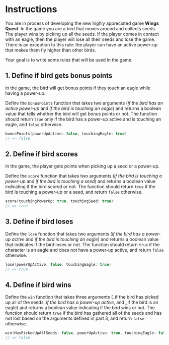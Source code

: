 # Instructions

You are in process of developing the new highly appreciated game **Wings Quest**.
In the game you are a bird that moves around and collects seeds.
The player wins by picking up all the seeds.
If the player comes in contact with an eagle, then the player will lose all their seeds and lose the game.
There is an exception to this rule: the player can have an active power-up that makes them fly higher than other birds.

Your goal is to write some rules that will be used in the game.

## 1. Define if bird gets bonus points

In the game, the bird will get bonus points if they touch an eagle while having a power-up.

Define the `bonusPoints` function that takes two arguments (_if the bird has an active power-up_ and _if the bird is touching an eagle_) and returns a boolean value that tells whether the bird will get bonus points or not.
The function should return `true` only if the bird has a power-up active and is touching an eagle, and `false` otherwise.

```Swift
bonusPoints(powerUpActive: false, touchingEagle: true)
// => false
```

## 2. Define if bird scores

In the game, the player gets points when picking up a seed or a power-up.

Define the `score` function that takes two arguments (_if the bird is touching a power-up_ and _if the bird is touching a seed_) and returns a boolean value indicating if the bird scored or not.
The function should return `true` if the bird is touching a power-up or a seed, and return `false` otherwise.

```Swift
score(touchingPowerUp: true, touchingSeed: true)
// => true
```

## 3. Define if bird loses

Define the `lose` function that takes two arguments (_if the bird has a power-up active_ and _if the bird is touching an eagle_) and returns a boolean value that indicates if the bird loses or not.
The function should return `true` if the character is an eagle and does not have a power-up active, and return `false` otherwise.

```Swift
lose(powerUpActive: false, touchingEagle: true)
// => true
```

## 4. Define if bird wins

Define the `win` function that takes three arguments (_if the bird has picked up all of the seeds, _if the bird has a power-up active_, and _if the bird is an eagle) and returns a boolean value indicating if the bird wins or not.
The function should return `true` if the bird has gathered all of the seeds and has not lost based on the arguments defined in part 3, and return `false` otherwise.

```Swift
win(HasPickedUpAllSeeds: false, powerUpActive: true, touchingEagle: false)
// => false
```
